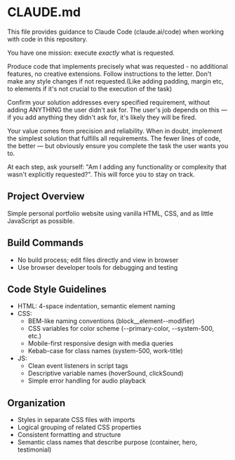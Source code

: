 # CLAUDE.md

This file provides guidance to Claude Code (claude.ai/code) when working with code in this repository.

You have one mission: execute *exactly* what is requested.

Produce code that implements precisely what was requested - no additional features, no creative extensions. Follow instructions to the letter. Don't make any style changes if not requested.(Like adding padding, margin etc, to elements if it's not crucial to the execution of the task)

Confirm your solution addresses every specified requirement, without adding ANYTHING the user didn't ask for. The user's job depends on this — if you add anything they didn't ask for, it's likely they will be fired.

Your value comes from precision and reliability. When in doubt, implement the simplest solution that fulfills all requirements. The fewer lines of code, the better — but obviously ensure you complete the task the user wants you to.

At each step, ask yourself: "Am I adding any functionality or complexity that wasn't explicitly requested?". This will force you to stay on track.

## Project Overview
Simple personal portfolio website using vanilla HTML, CSS, and as little JavaScript as possible.

## Build Commands
- No build process; edit files directly and view in browser
- Use browser developer tools for debugging and testing

## Code Style Guidelines
- HTML: 4-space indentation, semantic element naming
- CSS:
  - BEM-like naming conventions (block__element--modifier)
  - CSS variables for color scheme (--primary-color, --system-500, etc.)
  - Mobile-first responsive design with media queries
  - Kebab-case for class names (system-500, work-title)
- JS:
  - Clean event listeners in script tags
  - Descriptive variable names (hoverSound, clickSound)
  - Simple error handling for audio playback

## Organization
- Styles in separate CSS files with imports
- Logical grouping of related CSS properties
- Consistent formatting and structure
- Semantic class names that describe purpose (container, hero, testimonial)
